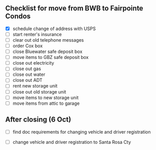 ## Checklist for move from BWB to Fairpointe Condos

- [x] schedule change of address with USPS
- [ ] start renter's insurance
- [ ] clear out old telephone messages
- [ ] order Cox box
- [ ] close Bluewater safe deposit box
- [ ] move items to GBZ safe deposit box
- [ ] close out electricity
- [ ] close out gas
- [ ] close out water
- [ ] close out ADT
- [ ] rent new storage unit
- [ ] close out old storage unit
- [ ] move items to new storage unit
- [ ] move items from attic to garage

## After closing (6 Oct)

- [ ] find doc requirements for changing vehicle and driver registration 
- [ ] change vehicle and driver registration to Santa Rosa Cty



